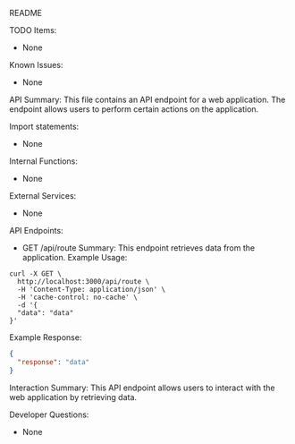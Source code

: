 README

TODO Items:
- None

Known Issues:
- None

API Summary:
This file contains an API endpoint for a web application. The endpoint allows users to perform certain actions on the application.

Import statements:
- None

Internal Functions:
- None

External Services:
- None

API Endpoints:
- GET /api/route
Summary: This endpoint retrieves data from the application.
Example Usage:
```
curl -X GET \
  http://localhost:3000/api/route \
  -H 'Content-Type: application/json' \
  -H 'cache-control: no-cache' \
  -d '{
  "data": "data"
}'
```
Example Response:
```json
{
  "response": "data"
}
```

Interaction Summary:
This API endpoint allows users to interact with the web application by retrieving data.

Developer Questions:
- None